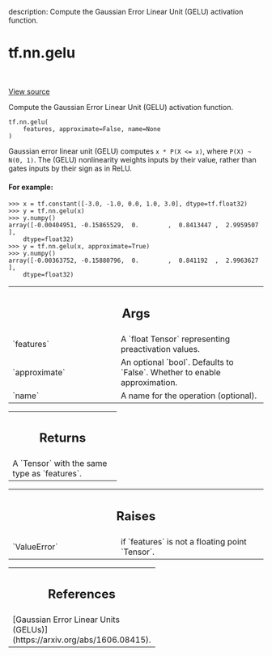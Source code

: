 description: Compute the Gaussian Error Linear Unit (GELU) activation function.

<div itemscope itemtype="http://developers.google.com/ReferenceObject">
<meta itemprop="name" content="tf.nn.gelu" />
<meta itemprop="path" content="Stable" />
</div>

# tf.nn.gelu

<!-- Insert buttons and diff -->

<table class="tfo-notebook-buttons tfo-api nocontent" align="left">

</table>

<a target="_blank" class="external" href="/code/stable/tensorflow/python/ops/nn_ops.py">View source</a>



Compute the Gaussian Error Linear Unit (GELU) activation function.


<pre class="devsite-click-to-copy prettyprint lang-py tfo-signature-link">
<code>tf.nn.gelu(
    features, approximate=False, name=None
)
</code></pre>



<!-- Placeholder for "Used in" -->

Gaussian error linear unit (GELU) computes
`x * P(X <= x)`, where `P(X) ~ N(0, 1)`.
The (GELU) nonlinearity weights inputs by their value, rather than gates
inputs by their sign as in ReLU.

#### For example:



```
>>> x = tf.constant([-3.0, -1.0, 0.0, 1.0, 3.0], dtype=tf.float32)
>>> y = tf.nn.gelu(x)
>>> y.numpy()
array([-0.00404951, -0.15865529,  0.        ,  0.8413447 ,  2.9959507 ],
    dtype=float32)
>>> y = tf.nn.gelu(x, approximate=True)
>>> y.numpy()
array([-0.00363752, -0.15880796,  0.        ,  0.841192  ,  2.9963627 ],
    dtype=float32)
```

<!-- Tabular view -->
 <table class="responsive fixed orange">
<colgroup><col width="214px"><col></colgroup>
<tr><th colspan="2"><h2 class="add-link">Args</h2></th></tr>

<tr>
<td>
`features`<a id="features"></a>
</td>
<td>
A `float Tensor` representing preactivation values.
</td>
</tr><tr>
<td>
`approximate`<a id="approximate"></a>
</td>
<td>
An optional `bool`. Defaults to `False`. Whether to enable
approximation.
</td>
</tr><tr>
<td>
`name`<a id="name"></a>
</td>
<td>
A name for the operation (optional).
</td>
</tr>
</table>



<!-- Tabular view -->
 <table class="responsive fixed orange">
<colgroup><col width="214px"><col></colgroup>
<tr><th colspan="2"><h2 class="add-link">Returns</h2></th></tr>
<tr class="alt">
<td colspan="2">
A `Tensor` with the same type as `features`.
</td>
</tr>

</table>



<!-- Tabular view -->
 <table class="responsive fixed orange">
<colgroup><col width="214px"><col></colgroup>
<tr><th colspan="2"><h2 class="add-link">Raises</h2></th></tr>

<tr>
<td>
`ValueError`<a id="ValueError"></a>
</td>
<td>
if `features` is not a floating point `Tensor`.
</td>
</tr>
</table>



<!-- Tabular view -->
 <table class="responsive fixed orange">
<colgroup><col width="214px"><col></colgroup>
<tr><th colspan="2"><h2 class="add-link">References</h2></th></tr>
<tr class="alt">
<td colspan="2">
[Gaussian Error Linear Units (GELUs)](https://arxiv.org/abs/1606.08415).
</td>
</tr>

</table>


